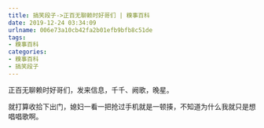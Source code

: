 ```yaml
---
title: 搞笑段子->正百无聊赖时好哥们 | 糗事百科
date: 2019-12-24 03:34:09
urlname: 006e73a10cb42fa2b01efb9bfb8c51de
tags: 
- 糗事百科
categories:
- 糗事百科
- 搞笑段子
---
```

正百无聊赖时好哥们，发来信息，千千、阙歌，晚星。

就打算收拾下出门，媳妇一看一把抢过手机就是一顿揍，不知道为什么我就只是想唱唱歌啊。


